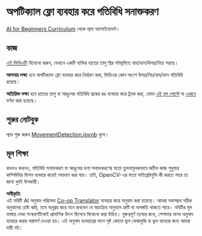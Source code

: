 <!--
CO_OP_TRANSLATOR_METADATA:
{
  "original_hash": "3d53d6409f80970f7281a45dee35328a",
  "translation_date": "2025-08-26T09:40:56+00:00",
  "source_file": "lessons/4-ComputerVision/06-IntroCV/lab/README.md",
  "language_code": "bn"
}
-->
# অপটিক্যাল ফ্লো ব্যবহার করে গতিবিধি সনাক্তকরণ

[AI for Beginners Curriculum](https://aka.ms/ai-beginners) থেকে ল্যাব অ্যাসাইনমেন্ট।

## কাজ

[এই ভিডিওটি](../../../../../../lessons/4-ComputerVision/06-IntroCV/lab/palm-movement.mp4) বিবেচনা করুন, যেখানে একটি ব্যক্তির হাতের তালু স্থির পটভূমিতে বাম/ডান/উপর/নিচে সরছে।

**আপনার লক্ষ্য** হবে অপটিক্যাল ফ্লো ব্যবহার করে নির্ধারণ করা, ভিডিওর কোন অংশে উপর/নিচ/বাম/ডান গতিবিধি রয়েছে।

**অতিরিক্ত লক্ষ্য** হবে হাতের তালু বা আঙুলের গতিবিধি ত্বকের রঙ ব্যবহার করে ট্র্যাক করা, যেমন [এই ব্লগ পোস্টে](https://dev.to/amarlearning/finger-detection-and-tracking-using-opencv-and-python-586m) বা [এখানে](http://www.benmeline.com/finger-tracking-with-opencv-and-python/) বর্ণনা করা হয়েছে।

## শুরুর নোটবুক

ল্যাব শুরু করুন [MovementDetection.ipynb](../../../../../../lessons/4-ComputerVision/06-IntroCV/lab/MovementDetection.ipynb) খুলে।

## মূল শিক্ষা

কখনও কখনও, গতিবিধি সনাক্তকরণ বা আঙুলের ডগা সনাক্তকরণের মতো তুলনামূলকভাবে জটিল কাজ শুধুমাত্র কম্পিউটার ভিশন ব্যবহার করেই সমাধান করা যায়। তাই, OpenCV-এর মতো লাইব্রেরিগুলি কী করতে পারে তা জানা খুবই উপকারী।

**অস্বীকৃতি**:  
এই নথিটি AI অনুবাদ পরিষেবা [Co-op Translator](https://github.com/Azure/co-op-translator) ব্যবহার করে অনুবাদ করা হয়েছে। আমরা যথাসম্ভব সঠিক অনুবাদের চেষ্টা করি, তবে অনুগ্রহ করে মনে রাখবেন যে স্বয়ংক্রিয় অনুবাদে ত্রুটি বা অসঙ্গতি থাকতে পারে। নথিটির মূল ভাষায় লেখা সংস্করণটিকেই প্রামাণিক উৎস হিসেবে বিবেচনা করা উচিত। গুরুত্বপূর্ণ তথ্যের জন্য, পেশাদার মানব অনুবাদ ব্যবহার করার পরামর্শ দেওয়া হয়। এই অনুবাদ ব্যবহারের ফলে সৃষ্ট কোনো ভুল বোঝাবুঝি বা ভুল ব্যাখ্যার জন্য আমরা দায়ী নই।